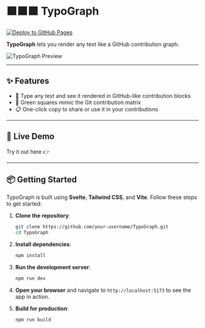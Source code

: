 
# 🟩🟩🟩 TypoGraph

[![Deploy to GitHub Pages](https://github.com/nor0x/TypoGraph/actions/workflows/main.yml/badge.svg)](https://github.com/nor0x/TypoGraph/actions/workflows/main.yml)


**TypoGraph** lets you render any text like a GitHub contribution graph.

![TypoGraph Preview](https://github.com/user-attachments/assets/963acceb-e790-4210-87c5-6667d8facdf1)


---

## ✨ Features

- 🧠 Type any text and see it rendered in GitHub-like contribution blocks
- 🎨 Green squares mimic the Git contribution matrix
- 📋 One-click copy to share or use it in your contributions

---

## 🚀 Live Demo

Try it out here 👉 

---

## 📦 Getting Started
TypoGraph is built using **Svelte**, **Tailwind CSS**, and **Vite**. Follow these steps to get started:

1. **Clone the repository**:
   ```bash
   git clone https://github.com/your-username/TypoGraph.git
   cd TypoGraph
   ```

2. **Install dependencies**:
   ```bash
   npm install
   ```
3. **Run the development server**:
   ```bash
   npm run dev
   ```
4. **Open your browser** and navigate to `http://localhost:5173` to see the app in action.

5. **Build for production**:
   ```bash
   npm run build
   ```
